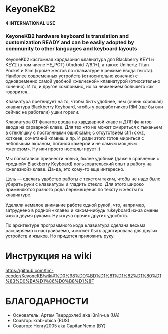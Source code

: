 # KeyoneKB2

#### 4 INTERNATIONAL USE 
### KeyoneKB2 hardware keyboard is translation and customization READY and can be easily adopted by community to other languages and keyboard layouts

KeyoneKb2 кастомная хардварная клавиатура для Blackberry KEY1 и KEY2 (в том числе НЕ_РСТ) (Android 7/8.1+), а также Unihertz Titan Pocket и Slim (кроме жестов по клавиатуре в режиме ввода текста).
Наиболее современных устройств (относительно конечно) с одновременно самой удобной «железной» клавиатурой (относительно конечно). И то, и другое компримис, но за неимением большего как говорится.. 
 
Клавиатура претендует на то, чтобы быть удобнее, чем (очень хорошая) клавиатура Blackberry Keyboard, чтобы у разработчиков RIM (где бы они сейчас не работали) ушки горели. 
 
Клавиатура ОТ фанатов ввода на хардварной клаве и ДЛЯ фанатов ввода на харварной клаве. Для тех кто не может смириться с тыканьем в стекляшку с постоянными ошибками; с отсутствием ctrl+cxvz, хоткеев, сочетаний клавиш и пр. И ради этого готов мириться с небольшим экраном, поганой камерой и не самым мощным «железом».  Ну или просто ностальгирует :)
 
Мы попытались привнести новый, более удобный (даже в сравнении с «родной» Blackberry Keyboard) пользовательский опыт в работу на «железной» клаве. Да-да, это кому-то еще интересно. 
 
Цель — сделать удобство работы с текстом таким, чтобы не надо было убирать руки с клавиатуры и гладить стекло. Для этого широко применяются разного рода перемещения по тексту и жесты по клавиатуре. 
 
Уделяли немалое внимание работе одной рукой, что, например, затруднено в родной «клаве» и каком-нибудь rukeyboard из-за смены языка двумя руками. Ну и куча прочих других удосбств. 
 
По архитектуре программного кода клавиатура сделана весьма расширяемо и настраиваемо, и может быть адаптирована для других устройств и языков. Но придется приложить руку. 
 
# Инструкция на wiki
 https://github.com/tim-ecoder/KeyoneKB/wiki#%D0%98%D0%BD%D1%81%D1%82%D1%80%D1%83%D0%BA%D1%86%D0%B8%D1%8F

# БЛАГОДАРНОСТИ
* Основатель: Артем Твердохлеб aka l3n1n-ua (UA)
* Соавтор: krab-ubica (RUS)
* Соавтор: Henry2005 aka CapitanNemo (BY)
